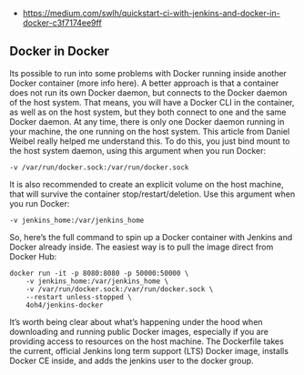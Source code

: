 * https://medium.com/swlh/quickstart-ci-with-jenkins-and-docker-in-docker-c3f7174ee9ff


## Docker in Docker
Its possible to run into some problems with Docker running inside another Docker container (more info here). A better approach is that a container does not run its own Docker daemon, but connects to the Docker daemon of the host system. That means, you will have a Docker CLI in the container, as well as on the host system, but they both connect to one and the same Docker daemon. At any time, there is only one Docker daemon running in your machine, the one running on the host system. This article from Daniel Weibel really helped me understand this. To do this, you just bind mount to the host system daemon, using this argument when you run Docker:
```
-v /var/run/docker.sock:/var/run/docker.sock
```
It is also recommended to create an explicit volume on the host machine, that will survive the container stop/restart/deletion. Use this argument when you run Docker:
```
-v jenkins_home:/var/jenkins_home
```
So, here’s the full command to spin up a Docker container with Jenkins and Docker already inside. The easiest way is to pull the image direct from Docker Hub:
```
docker run -it -p 8080:8080 -p 50000:50000 \
    -v jenkins_home:/var/jenkins_home \
    -v /var/run/docker.sock:/var/run/docker.sock \
    --restart unless-stopped \
    4oh4/jenkins-docker
```
It’s worth being clear about what’s happening under the hood when downloading and running public Docker images, especially if you are providing access to resources on the host machine. The Dockerfile takes the current, official Jenkins long term support (LTS) Docker image, installs Docker CE inside, and adds the jenkins user to the docker group.